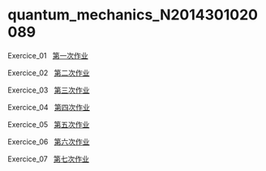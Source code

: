 # quantum_mechanics_N2014301020089

Exercice_01   [第一次作业](https://github.com/vakie/quantum_mechanics_N2014301020089/blob/master/3.6-3.8.md)

Exercice_02   [第二次作业](https://github.com/vakie/quantum_mechanics_N2014301020089/blob/master/problem3.9-3.16.md)

Exercice_03   [第三次作业](https://github.com/vakie/quantum_mechanics_N2014301020089/blob/master/03.md)

Exercice_04   [第四次作业](https://github.com/vakie/quantum_mechanics_N2014301020089/blob/master/04.md)

Exercice_05   [第五次作业](https://github.com/vakie/quantum_mechanics_N2014301020089/blob/master/05.md)

Exercice_06   [第六次作业](https://github.com/vakie/quantum_mechanics_N2014301020089/blob/master/06.md)

Exercice_07   [第七次作业](https://github.com/vakie/quantum_mechanics_N2014301020089/blob/master/07.md)
